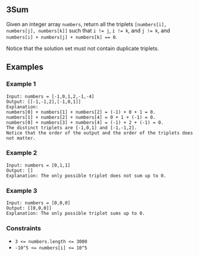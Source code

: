 ## 3Sum

Given an integer array `numbers`, return all the triplets `[numbers[i], numbers[j], numbers[k]]` such that `i != j`, `i != k`, and `j != k`, and `numbers[i] + numbers[j] + numbers[k] == 0`.

Notice that the solution set must not contain duplicate triplets.

## Examples

### Example 1
```
Input: numbers = [-1,0,1,2,-1,-4]
Output: [[-1,-1,2],[-1,0,1]]
Explanation: 
numbers[0] + numbers[1] + numbers[2] = (-1) + 0 + 1 = 0.
numbers[1] + numbers[2] + numbers[4] = 0 + 1 + (-1) = 0.
numbers[0] + numbers[3] + numbers[4] = (-1) + 2 + (-1) = 0.
The distinct triplets are [-1,0,1] and [-1,-1,2].
Notice that the order of the output and the order of the triplets does not matter.
```

### Example 2
```
Input: numbers = [0,1,1]
Output: []
Explanation: The only possible triplet does not sum up to 0.
```

### Example 3
```
Input: numbers = [0,0,0]
Output: [[0,0,0]]
Explanation: The only possible triplet sums up to 0.
```

### Constraints
- `3 <= numbers.length <= 3000`
- `-10^5 <= numbers[i] <= 10^5`
